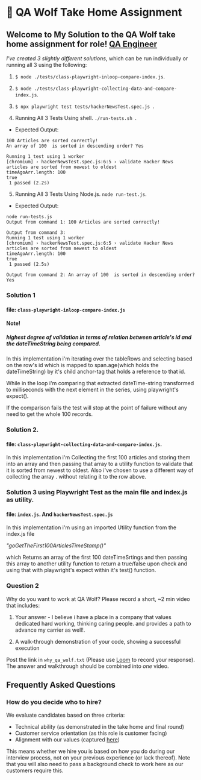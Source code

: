 # 🐺 QA Wolf Take Home Assignment

 
## Welcome to My Solution to the QA Wolf take home assignment for role! [QA Engineer](https://www.notion.so/qawolf/QA-Wolf-QA-Engineer-Remote-156203a1e476459ea5e6ffca972d0efe) 

_I've created 3 slightly different solutions_, which can be run individually or running all 3 using the following:


1. `$ node ./tests/class-playwright-inloop-compare-index.js`.

2. `$ node ./tests/class-playwright-collecting-data-and-compare-index.js`.

3. `$ npx playwright test tests/hackerNewsTest.spec.js `.

4. Running All 3 Tests Using shell. `./run-tests.sh `. 
 - Expected Output:
 ```
100 Articles are sorted correctly!
An array of 100  is sorted in descending order? Yes

Running 1 test using 1 worker
[chromium] › hackerNewsTest.spec.js:6:5 › validate Hacker News articles are sorted from newest to oldest
timeAgoArr.length: 100
true
  1 passed (2.2s)

 ```

5. Running All 3 Tests Using Node.js. `node run-test.js`.
 - Expected Output:
 ```
node run-tests.js
Output from command 1: 100 Articles are sorted correctly!

Output from command 3: 
Running 1 test using 1 worker
[chromium] › hackerNewsTest.spec.js:6:5 › validate Hacker News articles are sorted from newest to oldest
timeAgoArr.length: 100
true
  1 passed (2.5s)

Output from command 2: An array of 100  is sorted in descending order? Yes

 ```


### Solution 1 
#### file: `class-playwright-inloop-compare-index.js`
#### Note! 
##### highest degree of validation in terms of relation between article's id and the dateTimeString being compared.


In this implementation i'm iterating over the tableRows and selecting 
based on the row's id which is mapped to span.age(which holds the dateTimeString) by it's child anchor-tag that holds a reference to that id.

While in the loop i'm comparing that extracted dateTime-string transformed to milliseconds with the next element in the series, using playwright's expect(). 

If the comparison fails the test will stop at the point of failure without any need to get the whole 100 records. 

### Solution 2.
#### file: `class-playwright-collecting-data-and-compare-index.js`.


In this implementation i'm Collecting the first 100 articles
and storing them into an array and then passing that array to a utility function to validate that it is sorted from newest to oldest.
Also i've chosen to use a different way of collecting the array . without relating it to the row above.


### Solution 3 using Playwright Test as the main file and index.js as utility.
#### file: `index.js`. And `hackerNewsTest.spec.js`


In this implementation i'm using an imported Utility function  from the index.js file

  _"goGetTheFirst100ArticlesTimeStamp()"_


which Returns an array of the first 100 dateTimeSrtings and then passing this array to 
another utility function to return a true/false upon check and using that with playwright's expect within it's test() function. 

### Question 2

Why do you want to work at QA Wolf? Please record a short, ~2 min video that includes:

1. Your answer -
   I believe i have a place in a company that values dedicated hard working, thinking caring people. 
   and provides a path to advance my carrier as well!.

2. A walk-through demonstration of your code, showing a successful execution

Post the link in `why_qa_wolf.txt` (Please use [Loom](https://www.loom.com) to record your response). The answer and walkthrough should be combined into *one* video.

## Frequently Asked Questions



### How do you decide who to hire?

We evaluate candidates based on three criteria:

- Technical ability (as demonstrated in the take home and final round)
- Customer service orientation (as this role is customer facing)
- Alignment with our values (captured [here](https://www.notion.so/qawolf/QA-Wolf-QA-Engineer-Remote-156203a1e476459ea5e6ffca972d0efe))

This means whether we hire you is based on how you do during our interview process, not on your previous experience (or lack thereof). Note that you will also need to pass a background check to work here as our customers require this.



